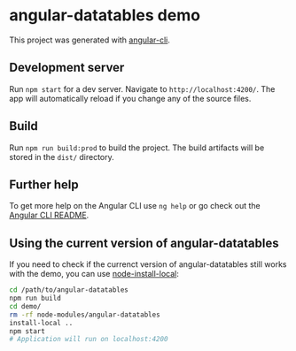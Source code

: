 # angular-datatables demo

This project was generated with [angular-cli](https://github.com/angular/angular-cli).

## Development server

Run `npm start` for a dev server. Navigate to `http://localhost:4200/`. The app will automatically reload if you change any of the source files.

## Build

Run `npm run build:prod` to build the project. The build artifacts will be stored in the `dist/` directory.

## Further help

To get more help on the Angular CLI use `ng help` or go check out the [Angular CLI README](https://github.com/angular/angular-cli/blob/master/README.md).

## Using the current version of angular-datatables

If you need to check if the currenct version of angular-datatables still works with the demo, you can use [node-install-local](https://github.com/nicojs/node-install-local):

```bash
cd /path/to/angular-datatables
npm run build
cd demo/
rm -rf node-modules/angular-datatables
install-local ..
npm start
# Application will run on localhost:4200
```
